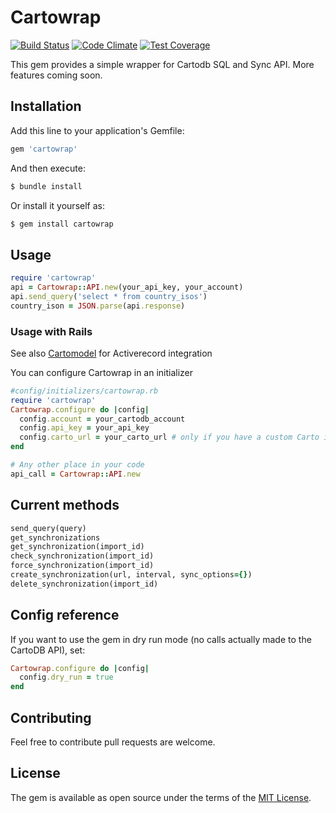# Cartowrap

[![Build Status](https://travis-ci.org/Vizzuality/cartowrap.svg?branch=master)](https://travis-ci.org/Vizzuality/cartowrap)
[![Code Climate](https://codeclimate.com/github/Vizzuality/cartowrap/badges/gpa.svg)](https://codeclimate.com/github/Vizzuality/cartowrap)
[![Test Coverage](https://codeclimate.com/github/Vizzuality/cartowrap/badges/coverage.svg)](https://codeclimate.com/github/Vizzuality/cartowrap/coverage)

This gem provides a simple wrapper for Cartodb SQL and Sync API. More features coming soon.

## Installation
Add this line to your application's Gemfile:

```ruby
gem 'cartowrap'
```

And then execute:
```bash
$ bundle install
```

Or install it yourself as:
```bash
$ gem install cartowrap
```

## Usage

```ruby
require 'cartowrap'
api = Cartowrap::API.new(your_api_key, your_account)
api.send_query('select * from country_isos')
country_ison = JSON.parse(api.response)
```

### Usage with Rails

See also [Cartomodel](https://github.com/Vizzuality/cartomodel) for Activerecord integration

You can configure Cartowrap in an initializer
```ruby
#config/initializers/cartowrap.rb
require 'cartowrap'
Cartowrap.configure do |config|
  config.account = your_cartodb_account
  config.api_key = your_api_key
  config.carto_url = your_carto_url # only if you have a custom Carto installation in your own server
end

# Any other place in your code 
api_call = Cartowrap::API.new
```

## Current methods

```ruby
send_query(query)
get_synchronizations
get_synchronization(import_id)
check_synchronization(import_id)
force_synchronization(import_id)
create_synchronization(url, interval, sync_options={})
delete_synchronization(import_id)
```

## Config reference

If you want to use the gem in dry run mode (no calls actually made to the CartoDB API), set:

```ruby
Cartowrap.configure do |config|
  config.dry_run = true
end
```

## Contributing
Feel free to contribute pull requests are welcome.

## License
The gem is available as open source under the terms of the [MIT License](http://opensource.org/licenses/MIT).
